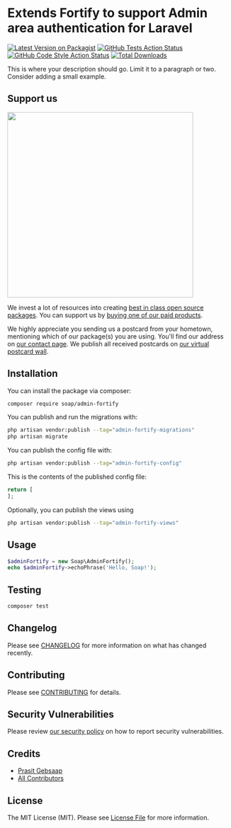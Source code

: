 # Extends Fortify to support Admin area authentication for Laravel

[![Latest Version on Packagist](https://img.shields.io/packagist/v/soap/admin-fortify.svg?style=flat-square)](https://packagist.org/packages/soap/admin-fortify)
[![GitHub Tests Action Status](https://img.shields.io/github/actions/workflow/status/soap/admin-fortify/run-tests.yml?branch=main&label=tests&style=flat-square)](https://github.com/soap/admin-fortify/actions?query=workflow%3Arun-tests+branch%3Amain)
[![GitHub Code Style Action Status](https://img.shields.io/github/actions/workflow/status/soap/admin-fortify/fix-php-code-style-issues.yml?branch=main&label=code%20style&style=flat-square)](https://github.com/soap/admin-fortify/actions?query=workflow%3A"Fix+PHP+code+style+issues"+branch%3Amain)
[![Total Downloads](https://img.shields.io/packagist/dt/soap/admin-fortify.svg?style=flat-square)](https://packagist.org/packages/soap/admin-fortify)

This is where your description should go. Limit it to a paragraph or two. Consider adding a small example.

## Support us

[<img src="https://github-ads.s3.eu-central-1.amazonaws.com/admin-fortify.jpg?t=1" width="419px" />](https://spatie.be/github-ad-click/admin-fortify)

We invest a lot of resources into creating [best in class open source packages](https://spatie.be/open-source). You can support us by [buying one of our paid products](https://spatie.be/open-source/support-us).

We highly appreciate you sending us a postcard from your hometown, mentioning which of our package(s) you are using. You'll find our address on [our contact page](https://spatie.be/about-us). We publish all received postcards on [our virtual postcard wall](https://spatie.be/open-source/postcards).

## Installation

You can install the package via composer:

```bash
composer require soap/admin-fortify
```

You can publish and run the migrations with:

```bash
php artisan vendor:publish --tag="admin-fortify-migrations"
php artisan migrate
```

You can publish the config file with:

```bash
php artisan vendor:publish --tag="admin-fortify-config"
```

This is the contents of the published config file:

```php
return [
];
```

Optionally, you can publish the views using

```bash
php artisan vendor:publish --tag="admin-fortify-views"
```

## Usage

```php
$adminFortify = new Soap\AdminFortify();
echo $adminFortify->echoPhrase('Hello, Soap!');
```

## Testing

```bash
composer test
```

## Changelog

Please see [CHANGELOG](CHANGELOG.md) for more information on what has changed recently.

## Contributing

Please see [CONTRIBUTING](CONTRIBUTING.md) for details.

## Security Vulnerabilities

Please review [our security policy](../../security/policy) on how to report security vulnerabilities.

## Credits

- [Prasit Gebsaap](https://github.com/soap)
- [All Contributors](../../contributors)

## License

The MIT License (MIT). Please see [License File](LICENSE.md) for more information.
